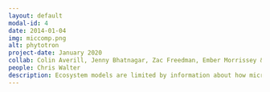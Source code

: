 ```yaml
---
layout: default
modal-id: 4
date: 2014-01-04
img: miccomp.png
alt: phytotron
project-date: January 2020
collab: Colin Averill, Jenny Bhatnagar, Zac Freedman, Ember Morrissey & Duke University Phytotron
people: Chris Walter
description: Ecosystem models are limited by information about how microbial communities impact nutrient cycling. Until now, microbial communities have been treated as a 'black box' through which nutrients flow. We designed a and to simultaneously track the flow of carbon and nitrogen through plants and soil, while also monitoring how microbial communities change. We are using the information we gather to build the first ecosystem model to incorporate microbial community and metagenomic information. 
---
```

